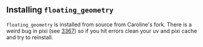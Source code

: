 ## Installing `floating_geometry`

`floating_geometry` is installed from source from Caroline's fork. There is a
weird bug in pixi (see [3367](https://github.com/prefix-dev/pixi/issues/3367))
so if you hit errors clean your uv and pixi cache and try to reinstall.
